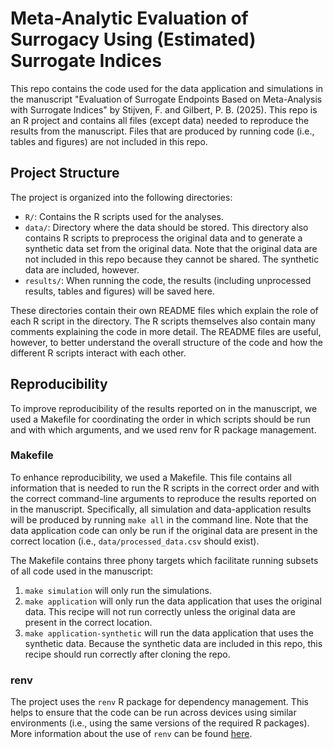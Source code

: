 # Meta-Analytic Evaluation of Surrogacy Using (Estimated) Surrogate Indices

This repo contains the code used for the data application and simulations in the
manuscript "Evaluation of Surrogate Endpoints Based on Meta-Analysis with
Surrogate Indices" by Stijven, F. and Gilbert, P. B. (2025). This repo is an
R project and contains all files (except data) needed to reproduce the results
from the manuscript. Files that are produced by running code (i.e., tables and
figures) are not included in this repo.

## Project Structure

The project is organized into the following directories:
* `R/`: Contains the R scripts used for the analyses.
* `data/`: Directory where the data should be stored. This directory also 
  contains R scripts to preprocess the original data and to generate a synthetic 
  data set from the original data. Note that the original data are not included
  in this repo because they cannot be shared. The synthetic data are included, 
  however.
* `results/`: When running the code, the results (including unprocessed results,
  tables and figures) will be saved here.

These directories contain their own README files which explain the role of each
R script in the directory. The R scripts themselves also contain many comments
explaining the code in more detail. The README files are useful, however, to
better understand the overall structure of the code and how the different R
scripts interact with each other.

## Reproducibility

To improve reproducibility of the results reported on in the manuscript, we used
a Makefile for coordinating the order in which scripts should be run and with
which arguments, and we used renv for R package management.

### Makefile

To enhance reproducibility, we used a Makefile. This file contains all
information that is needed to run the R scripts in the correct order and with
the correct command-line arguments to reproduce the results reported on in the
manuscript. Specifically, all simulation and data-application results will be
produced by running `make all` in the command line. Note that the data
application code can only be run if the original data are present in the correct
location (i.e., `data/processed_data.csv` should exist).

The Makefile contains three phony targets which facilitate running subsets of
all code used in the manuscript:

1. `make simulation` will only run the simulations.
2. `make application` will only run the data application that uses the original
data. This recipe will not run correctly unless the original data are present in
the correct location.
4. `make application-synthetic` will run the data application that uses the
synthetic data. Because the synthetic data are included in this repo, this
recipe should run correctly after cloning the repo.

### renv

The project uses the `renv` R package for dependency management. This helps to
ensure that the code can be run across devices using similar environments (i.e.,
using the same versions of the required R packages). More information about the
use of `renv` can be found
[here](https://rstudio.github.io/renv/articles/renv.html).
